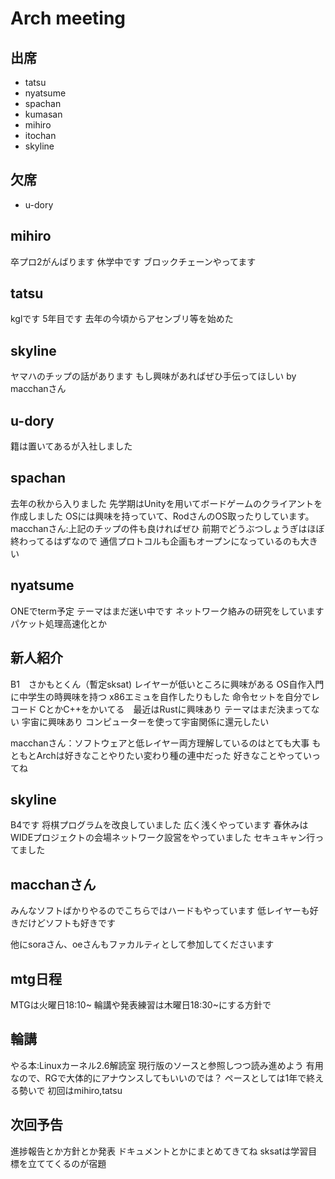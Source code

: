 #  Arch meeting

## 出席

- tatsu
- nyatsume
- spachan
- kumasan
- mihiro
- itochan
- skyline

## 欠席

- u-dory

## mihiro
卒プロ2がんばります
休学中です
ブロックチェーンやってます

## tatsu
kglです
5年目です
去年の今頃からアセンブリ等を始めた

## skyline

ヤマハのチップの話があります
もし興味があればぜひ手伝ってほしい by macchanさん

## u-dory
籍は置いてあるが入社しました

## spachan
去年の秋から入りました
先学期はUnityを用いてボードゲームのクライアントを作成しました
OSには興味を持っていて、RodさんのOS取ったりしています。
macchanさん:上記のチップの件も良ければぜひ
           前期でどうぶつしょうぎはほぼ終わってるはずなので
           通信プロトコルも企画もオープンになっているのも大きい

##  nyatsume

ONEでterm予定
テーマはまだ迷い中です
ネットワーク絡みの研究をしています
パケット処理高速化とか


## 新人紹介
B1　さかもとくん（暫定sksat)
レイヤーが低いところに興味がある
OS自作入門に中学生の時興味を持つ
x86エミュを自作したりもした
命令セットを自分でレコード
CとかC++をかいてる　最近はRustに興味あり
テーマはまだ決まってない 宇宙に興味あり
コンピューターを使って宇宙関係に還元したい

macchanさん：ソフトウェアと低レイヤー両方理解しているのはとても大事
            もともとArchは好きなことやりたい変わり種の連中だった
            好きなことやっていってね
            
## skyline
B4です
将棋プログラムを改良していました
広く浅くやっています
春休みはWIDEプロジェクトの会場ネットワーク設営をやっていました
セキュキャン行ってました

## macchanさん
みんなソフトばかりやるのでこちらではハードもやっています
低レイヤーも好きだけどソフトも好きです

他にsoraさん、oeさんもファカルティとして参加してくださいます

## mtg日程
MTGは火曜日18:10~
輪講や発表練習は木曜日18:30~にする方針で

## 輪講
やる本:Linuxカーネル2.6解読室
現行版のソースと参照しつつ読み進めよう
有用なので、RGで大体的にアナウンスしてもいいのでは？
ペースとしては1年で終える勢いで
初回はmihiro,tatsu

## 次回予告
進捗報告とか方針とか発表
ドキュメントとかにまとめてきてね
sksatは学習目標を立ててくるのが宿題



